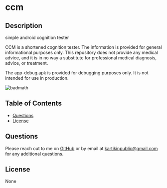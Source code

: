 # ccm   
## Description 
simple android cognition tester 

CCM is a shortened cognition tester. The information is provided for general informational purposes only. This repository does not provide any medical advice, and it is in no way a substitute for professional medical diagnosis, advice, or treatment. 

The app-debug.apk is provided for debugging purposes only. It is not intended for use in production. 

![badmath](https://img.shields.io/github/languages/top/nitrotap/ccm)  
  

## Table of Contents   
     
     
     
     
* [Questions](#Questions)    
* [License](#License)   



  
     

       
  
    

     

## Questions   

Please reach out to me on [GitHub](https://github.com/nitrotap) or by email at kartikinpublic@gmail.com for any additional questions.   

## License   
None   
   


